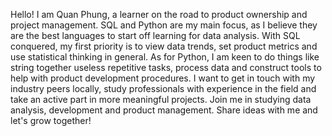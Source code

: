Hello! I am Quan Phung, a learner on the road to product ownership and project management.
SQL and Python are my main focus, as I believe they are the best languages to start off learning for data analysis.
With SQL conquered, my first priority is to view data trends, set product metrics and use statistical thinking in general.
As for Python, I am keen to do things like string together useless repetitive tasks, process data and construct tools to help with product development procedures.
I want to get in touch with my industry peers locally, study professionals with experience in the field and take an active part in more meaningful projects.
Join me in studying data analysis, development and product management. Share ideas with me and let's grow together!
